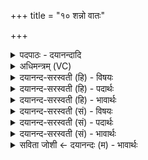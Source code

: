 +++
title = "१० शन्नो वातः"

+++
<details><summary>पदपाठः - दयानन्दादि</summary>

शम्। नः॒। वातः॑। प॒व॒ता॒म्। शम्। नः॒। त॒प॒तु॒। सूर्य्यः॑। शम्। नः॒। कनि॑क्रदत्। दे॒वः। प॒र्जन्यः॑। अ॒भि। व॒र्ष॒तु॒। १०।
</details>

<details><summary>अधिमन्त्रम् (VC)</summary>

- वातादयो देवताः
- दध्यङ्ङाथर्वण ऋषिः
- विराडनुष्टुप्
- गान्धारः
</details>

<details><summary>दयानन्द-सरस्वती (हि) - विषयः</summary>

फिर मनु्ष्य क्या करें, इस विषय को अगले मन्त्र में कहा है ॥
</details>

<details><summary>दयानन्द-सरस्वती (हि) - पदार्थः</summary>

पदार्थान्वयभाषाः -  हे परमेश्वर वा विद्वान् पुरुष ! जैसे (वातः) पवन (नः) हमारे लिये (शम्) सुखकारी (पवताम्) चले (सूर्य्यः) सूर्य्य (नः) हमारे लिये (शम्) सुखकारी (तपतु) तपे (कनिक्रदत्) अत्यन्त शब्द करता हुआ (देवः) उत्तम गुणयुक्त विद्युद्रूप अग्नि (नः) हमारे लिये (शम्) कल्याणकारी हो और (पर्जन्यः) मेघ हमारे लिये (अभि, वर्षतु) सब ओर से वर्षा करे, वैसे हमको शिक्षा कीजिये ॥१० ॥
</details>

<details><summary>दयानन्द-सरस्वती (हि) - भावार्थः</summary>

भावार्थभाषाः -  इस मन्त्र में वाचकलुप्तोपमालङ्कार है। हे मनुष्यो ! जिस प्रकार से वायु, सूर्य्य, बिजुली और मेघ सबको सुखकारी हों, वैसा अनुष्ठान किया करो ॥१० ॥
</details>

<details><summary>दयानन्द-सरस्वती (सं) - विषयः</summary>

पुनर्मनुष्यैः किं कर्त्तव्यमित्याह ॥
</details>

<details><summary>दयानन्द-सरस्वती (सं) - पदार्थः</summary>

पदार्थान्वयभाषाः -  हे परमेश्वर विद्वन् वा ! यथा वातो नः शं पवतां सूर्य्यो नः शं तपतु, कनिक्रदद्देवो नः शं भवतु, पर्जन्यो नोऽभिवर्षतु, तथाऽस्मान् शिक्षय ॥१० ॥
</details>

<details><summary>दयानन्द-सरस्वती (सं) - भावार्थः</summary>

भावार्थभाषाः -  अत्र वाचकलुप्तोपमालङ्कारः। हे मनुष्याः ! येन प्रकारेण वायुसूर्य्यविद्युन्मेघाः सर्वेषां सुखकराः स्युस्तथाऽनुतिष्ठत ॥१० ॥
</details>

<details><summary>सविता जोशी ← दयानन्दः (म) - भावार्थः</summary>

भावार्थभाषाः -  या मंत्रात वाचकलुप्तोपमालंकार आहे. हे माणसांनो ! वायू, सूर्य, विद्युत व मेघ सर्वांना सुख देतील, असे अनुष्ठान करा.
</details>